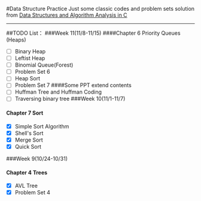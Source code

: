 #Data Structure Practice
Just some classic codes and problem sets solution from [Data Structures and Algorithm Analysis in C](http://book.douban.com/subject/1139426/)    

---

##TODO List：
###Week 11(11/8-11/15)
####Chapter 6 Priority Queues (Heaps)
- [ ] Binary Heap 
- [ ] Leftist Heap
- [ ] Binomial Queue(Forest)  
- [ ] Problem Set 6
- [ ] Heap Sort
- [ ] Problem Set 7
####Some PPT extend contents
- [ ] Huffman Tree and Huffman Coding
- [ ] Traversing binary tree
###Week 10(11/1-11/7)
#### Chapter 7 Sort
- [x] Simple Sort Algorithm
- [x] Shell's Sort
- [x] Merge Sort
- [x] Quick Sort

###Week 9(10/24-10/31)
#### Chapter 4 Trees
- [x]   AVL Tree  
- [x]   Problem Set 4